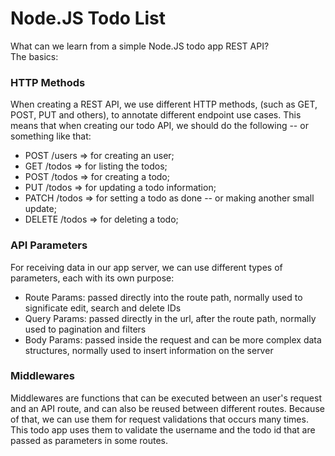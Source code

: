 # Node.JS Todo List
What can we learn from a simple Node.JS todo app REST API? 
<br>
The basics:

### HTTP Methods
When creating a REST API, we use different HTTP methods, (such as GET, POST, PUT and others), to annotate different endpoint use cases.
This means that when creating our todo API, we should do the following -- or something like that:

- POST /users => for creating an user;
- GET /todos => for listing the todos;
- POST /todos => for creating a todo;
- PUT /todos => for updating a todo information;
- PATCH /todos => for setting a todo as done -- or making another small update;
- DELETE /todos => for deleting a todo;

### API Parameters
For receiving data in our app server, we can use different types of parameters, each with its own purpose:
- Route Params: passed directly into the route path, normally used to significate edit, search and delete IDs
- Query Params: passed directly in the url, after the route path, normally used to pagination and filters
- Body Params: passed inside the request and can be more complex data structures, normally used to insert information on the server

### Middlewares

Middlewares are functions that can be executed between an user's request and an API route, and can also be reused between different routes.
Because of that, we can use them for request validations that occurs many times.
<br>
This todo app uses them to validate the username and the todo id that are passed as parameters in some routes.
